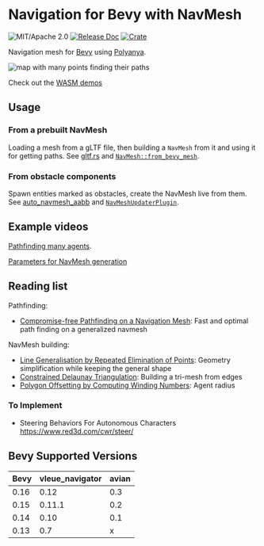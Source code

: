 # Navigation for Bevy with NavMesh

![MIT/Apache 2.0](https://img.shields.io/badge/license-MIT%2FApache-blue.svg)
[![Release Doc](https://docs.rs/vleue_navigator/badge.svg)](https://docs.rs/vleue_navigator)
[![Crate](https://img.shields.io/crates/v/vleue_navigator.svg)](https://crates.io/crates/vleue_navigator)

Navigation mesh for [Bevy](http://github.com/bevyengine/bevy) using [Polyanya](https://github.com/vleue/polyanya).

![map with many points finding their paths](https://raw.githubusercontent.com/vleue/vleue_navigator/main/screenshots/many.png)

Check out the [WASM demos](https://vleue.github.io/vleue_navigator/)

## Usage

### From a prebuilt NavMesh

Loading a mesh from a gLTF file, then building a `NavMesh` from it and using it for getting paths. See [gltf.rs](https://github.com/vleue/vleue_navigator/blob/main/examples/gltf.rs) and [`NavMesh::from_bevy_mesh`](https://docs.rs/vleue_navigator/latest/vleue_navigator/struct.NavMesh.html#method.from_bevy_mesh).

### From obstacle components

Spawn entities marked as obstacles, create the NavMesh live from them. See [auto_navmesh_aabb](https://github.com/vleue/vleue_navigator/blob/main/examples/auto_navmesh_aabb.rs) and [`NavMeshUpdaterPlugin`](https://docs.rs/vleue_navigator/latest/vleue_navigator/prelude/struct.NavmeshUpdaterPlugin.html).

## Example videos

[Pathfinding many agents](https://www.youtube.com/watch?v=Zi9EMAdHp4M).

[Parameters for NavMesh generation](https://www.youtube.com/watch?v=wYRrvWaLjJ8)

## Reading list

Pathfinding:

- [Compromise-free Pathfinding on a Navigation Mesh](https://www.ijcai.org/proceedings/2017/0070.pdf): Fast and optimal path finding on a generalized navmesh

NavMesh building:

- [Line Generalisation by Repeated Elimination of Points](https://hull-repository.worktribe.com/preview/376364/000870493786962263.pdf): Geometry simplification while keeping the general shape
- [Constrained Delaunay Triangulation](https://en.wikipedia.org/wiki/Constrained_Delaunay_triangulation): Building a tri-mesh from edges
- [Polygon Offsetting by Computing Winding Numbers](https://mcmains.me.berkeley.edu/pubs/DAC05OffsetPolygon.pdf): Agent radius

### To Implement

- Steering Behaviors For Autonomous Characters https://www.red3d.com/cwr/steer/

## Bevy Supported Versions

| Bevy | vleue_navigator | avian |
| ---- | --------------- | ----- |
| 0.16 | 0.12            | 0.3   |
| 0.15 | 0.11.1          | 0.2   |
| 0.14 | 0.10            | 0.1   |
| 0.13 | 0.7             | x     |
